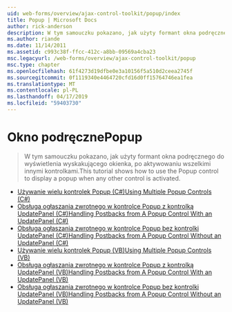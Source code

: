 ```yaml
---
uid: web-forms/overview/ajax-control-toolkit/popup/index
title: Popup | Microsoft Docs
author: rick-anderson
description: W tym samouczku pokazano, jak użyty formant okna podręcznego do wyświetlenia wyskakującego okienka, po aktywowaniu wszelkimi innymi kontrolkami.
ms.author: riande
ms.date: 11/14/2011
ms.assetid: c993c38f-ffcc-412c-a8bb-09569a4cba23
msc.legacyurl: /web-forms/overview/ajax-control-toolkit/popup
msc.type: chapter
ms.openlocfilehash: 61f4273d19dfbe0e3a10156f5a510d2ceea2745f
ms.sourcegitcommit: 0f1119340e4464720cfd16d0ff15764746ea1fea
ms.translationtype: MT
ms.contentlocale: pl-PL
ms.lasthandoff: 04/17/2019
ms.locfileid: "59403730"
---
```

# <a name="popup"></a><span data-ttu-id="c418d-103">Okno podręczne</span><span class="sxs-lookup"><span data-stu-id="c418d-103">Popup</span></span>

> <span data-ttu-id="c418d-104">W tym samouczku pokazano, jak użyty formant okna podręcznego do wyświetlenia wyskakującego okienka, po aktywowaniu wszelkimi innymi kontrolkami.</span><span class="sxs-lookup"><span data-stu-id="c418d-104">This tutorial shows how to use the Popup control to display a popup when any other control is activated.</span></span>


- [<span data-ttu-id="c418d-105">Używanie wielu kontrolek Popup (C#)</span><span class="sxs-lookup"><span data-stu-id="c418d-105">Using Multiple Popup Controls (C#)</span></span>](using-multiple-popup-controls-cs.md)
- [<span data-ttu-id="c418d-106">Obsługa ogłaszania zwrotnego w kontrolce Popup z kontrolką UpdatePanel (C#)</span><span class="sxs-lookup"><span data-stu-id="c418d-106">Handling Postbacks from A Popup Control With an UpdatePanel (C#)</span></span>](handling-postbacks-from-a-popup-control-with-an-updatepanel-cs.md)
- [<span data-ttu-id="c418d-107">Obsługa ogłaszania zwrotnego w kontrolce Popup bez kontrolki UpdatePanel (C#)</span><span class="sxs-lookup"><span data-stu-id="c418d-107">Handling Postbacks from A Popup Control Without an UpdatePanel (C#)</span></span>](handling-postbacks-from-a-popup-control-without-an-updatepanel-cs.md)
- [<span data-ttu-id="c418d-108">Używanie wielu kontrolek Popup (VB)</span><span class="sxs-lookup"><span data-stu-id="c418d-108">Using Multiple Popup Controls (VB)</span></span>](using-multiple-popup-controls-vb.md)
- [<span data-ttu-id="c418d-109">Obsługa ogłaszania zwrotnego w kontrolce Popup z kontrolką UpdatePanel (VB)</span><span class="sxs-lookup"><span data-stu-id="c418d-109">Handling Postbacks from A Popup Control With an UpdatePanel (VB)</span></span>](handling-postbacks-from-a-popup-control-with-an-updatepanel-vb.md)
- [<span data-ttu-id="c418d-110">Obsługa ogłaszania zwrotnego w kontrolce Popup bez kontrolki UpdatePanel (VB)</span><span class="sxs-lookup"><span data-stu-id="c418d-110">Handling Postbacks from A Popup Control Without an UpdatePanel (VB)</span></span>](handling-postbacks-from-a-popup-control-without-an-updatepanel-vb.md)
